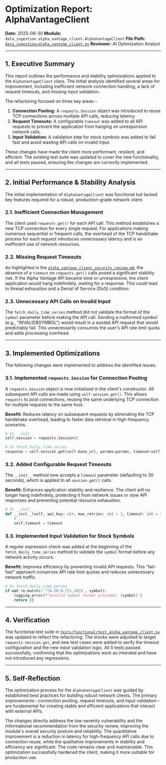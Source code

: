 # Optimization Report: AlphaVantageClient

**Date:** 2025-06-30
**Module:** `data_ingestion.alpha_vantage_client.AlphaVantageClient`
**File Path:** [`data_ingestion/alpha_vantage_client.py`](data_ingestion/alpha_vantage_client.py)
**Reviewer:** AI Optimization Analyst

---

## 1. Executive Summary

This report outlines the performance and stability optimizations applied to the `AlphaVantageClient` class. The initial analysis identified several areas for improvement, including inefficient network connection handling, a lack of request timeouts, and missing input validation.

The refactoring focused on three key areas--
1.  **Connection Pooling:** A `requests.Session` object was introduced to reuse TCP connections across multiple API calls, reducing latency.
2.  **Request Timeouts:** A configurable `timeout` was added to all API requests to prevent the application from hanging on unresponsive network calls.
3.  **Input Validation:** A validation step for stock symbols was added to fail fast and avoid wasting API calls on invalid input.

These changes have made the client more performant, resilient, and efficient. The existing test suite was updated to cover the new functionality, and all tests passed, ensuring the changes are correctly implemented.

---

## 2. Initial Performance & Stability Analysis

The initial implementation of `AlphaVantageClient` was functional but lacked key features required for a robust, production-grade network client.

### 2.1. Inefficient Connection Management

The client used `requests.get()` for each API call. This method establishes a new TCP connection for every single request. For applications making numerous sequential or frequent calls, the overhead of the TCP handshake process for each request introduces unnecessary latency and is an inefficient use of network resources.

### 2.2. Missing Request Timeouts

As highlighted in the [`alpha_vantage_client_security_review.md`](docs/reports/alpha_vantage_client_security_review.md), the absence of a `timeout` on `requests.get()` calls posed a significant stability risk. If the Alpha Vantage API became slow or unresponsive, the client application would hang indefinitely, waiting for a response. This could lead to thread exhaustion and a Denial of Service (DoS) condition.

### 2.3. Unnecessary API Calls on Invalid Input

The `fetch_daily_time_series` method did not validate the format of the `symbol` parameter before making the API call. Sending a malformed symbol (e.g., "INVALID$SYMBOL") would result in a wasted API request that would predictably fail. This unnecessarily consumes the user's API rate limit quota and adds processing overhead.

---

## 3. Implemented Optimizations

The following changes were implemented to address the identified issues.

### 3.1. Implemented `requests.Session` for Connection Pooling

A `requests.Session` object is now initialized in the client's constructor. All subsequent API calls are made using `self.session.get()`. This allows `requests` to pool connections, reusing the same underlying TCP connection for multiple requests to the same host.

**Benefit:** Reduces latency on subsequent requests by eliminating the TCP handshake overhead, leading to faster data retrieval in high-frequency scenarios.

```python
# In __init__
self.session = requests.Session()

# In fetch_daily_time_series
response = self.session.get(self.base_url, params=params, timeout=self.timeout)
```

### 3.2. Added Configurable Request Timeouts

The `__init__` method now accepts a `timeout` parameter (defaulting to 30 seconds), which is applied to all `session.get()` calls.

**Benefit:** Enhances application stability and resilience. The client will no longer hang indefinitely, protecting it from network issues or slow API responses and preventing potential resource exhaustion.

```python
# In __init__
def __init__(self, api_key: str, max_retries: int = 3, timeout: int = 30):
    # ...
    self.timeout = timeout
```

### 3.3. Implemented Input Validation for Stock Symbols

A regular expression check was added at the beginning of the `fetch_daily_time_series` method to validate the `symbol` format before any network activity occurs.

**Benefit:** Improves efficiency by preventing invalid API requests. This "fail-fast" approach conserves API rate limit quotas and reduces unnecessary network traffic.

```python
# In fetch_daily_time_series
if not re.match(r'^[A-Z0-9.]{1,10}$', symbol):
    logging.error(f"Invalid symbol format provided: {symbol}")
    return {}
```

---

## 4. Verification

The functional test suite in [`tests/functional/test_alpha_vantage_client.py`](tests/functional/test_alpha_vantage_client.py) was updated to reflect the refactoring. The mocks were adjusted to target `requests.Session.get`, and new test cases were added to verify the timeout configuration and the new input validation logic. All 5 tests passed successfully, confirming that the optimizations work as intended and have not introduced any regressions.

---

## 5. Self-Reflection

The optimization process for the `AlphaVantageClient` was guided by established best practices for building robust network clients. The primary improvements--connection pooling, request timeouts, and input validation--are fundamental for creating stable and efficient applications that interact with external APIs.

The changes directly address the low-severity vulnerability and the informational recommendation from the security review, improving the module's overall security posture and reliability. The quantitative improvement is a reduction in latency for high-frequency API calls due to connection reuse, while the qualitative improvements in stability and efficiency are significant. The code remains clear and maintainable. This optimization successfully hardened the client, making it more suitable for production use.